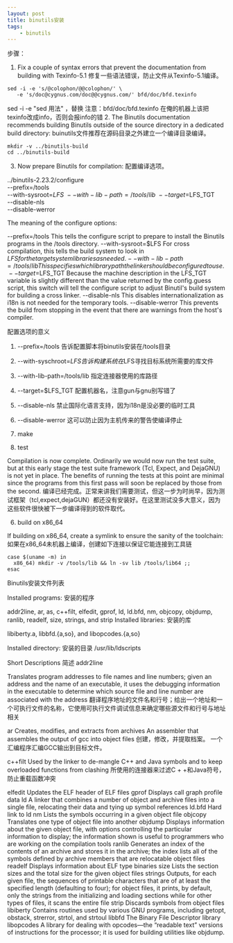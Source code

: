 ```yaml
---
layout: post
title: binutils安装
tags:
    - binutils
---
```

步骤：

1. Fix a couple of syntax errors that prevent the documentation from building with Texinfo-5.1
修复一些语法错误，防止文件从Texinfo-5.1编译。

>
	sed -i -e 's/@colophon/@@colophon/' \
       -e 's/doc@cygnus.com/doc@@cygnus.com/' bfd/doc/bfd.texinfo

sed -i -e "sed 用法" ，替换
注意：bfd/doc/bfd.texinfo 在俺的机器上该把texinfo改成info，否则会报info的错
2. The Binutils documentation recommends building Binutils outside of the source directory in a dedicated build directory:
buinutils文件推荐在源码目录之外建立一个编译目录编译。 

>
	mkdir -v ../binutils-build
	cd ../binutils-build

3. Now prepare Binutils for compilation:
 配置编译选项。

>
../binutils-2.23.2/configure   \
    --prefix=/tools            \
    --with-sysroot=$LFS        \
    --with-lib-path=/tools/lib \
    --target=$LFS_TGT          \
    --disable-nls              \
    --disable-werror


The meaning of the configure options:

--prefix=/tools
This tells the configure script to prepare to install the Binutils programs in the /tools directory.
--with-sysroot=$LFS
For cross compilation, this tells the build system to look in $LFS for the target system libraries as needed.
--with-lib-path=/tools/lib
This specifies which library path the linker should be configured to use.
--target=$LFS_TGT
Because the machine description in the LFS_TGT variable is slightly different than the value returned by the config.guess script, this switch will tell the configure script to adjust Binutil's build system for building a cross linker.
--disable-nls
This disables internationalization as i18n is not needed for the temporary tools.
--disable-werror
This prevents the build from stopping in the event that there are warnings from the host's compiler.

配置选项的意义
1. --prefix=/tools 告诉配置脚本将binutils安装在/tools目录
2. --with-syschroot=$LFS 告诉构建系统在$LFS寻找目标系统所需要的库文件
3. --with-lib-path=/tools/lib 指定连接器使用的库路径
4. --target=$LFS_TGT 配置机器名，注意gun与gnu别写错了
5. --disable-nls 禁止国际化语言支持，因为i18n是没必要的临时工具
6. --disable-werror 这可以防止因为主机传来的警告使编译停止

4. make 
5. test

Compilation is now complete. Ordinarily we would now run the test suite, but at this early stage the test suite framework (Tcl, Expect, and DejaGNU) is not yet in place. The benefits of running the tests at this point are minimal since the programs from this first pass will soon be replaced by those from the second.
编译已经完成。正常来讲我们需要测试，但这一步为时尚早，因为测试框架（tcl,expect,dejaGUN）都还没有安装好。在这里测试没多大意义，因为这些软件很快被下一步编译得到的软件取代。

6. build on x86_64

If building on x86_64, create a symlink to ensure the sanity of the toolchain:
如果在x86_64未机器上编译，创建如下连接以保证它能连接到工具链
>
	case $(uname -m) in
	  x86_64) mkdir -v /tools/lib && ln -sv lib /tools/lib64 ;;
	esac


Binutils安装文件列表

Installed programs:
安装的程序

addr2line, ar, as, c++filt, elfedit, gprof, ld, ld.bfd, nm, objcopy, objdump, ranlib, readelf, size, strings, and strip
Installed libraries:
安装的库

libiberty.a, libbfd.{a,so}, and libopcodes.{a,so}

Installed directory:
安装的目录
/usr/lib/ldscripts

Short Descriptions
简述
addr2line

Translates program addresses to file names and line numbers; given an address and the name of an executable, it uses the debugging information in the executable to determine which source file and line number are associated with the address
翻译程序地址的文件名和行号；给出一个地址和一个可执行文件的名称，它使用可执行文件调试信息来确定哪些源文件和行号与地址相关

ar
Creates, modifies, and extracts from archives
An assembler that assembles the output of gcc into object files
创建，修改，并提取档案。
一个汇编程序汇编GCC输出到目标文件。

c++filt
Used by the linker to de-mangle C++ and Java symbols and to keep overloaded functions from clashing
所使用的连接器来过滤C + +和Java符号，防止重载函数冲突

elfedit
Updates the ELF header of ELF files
gprof
Displays call graph profile data
ld
A linker that combines a number of object and archive files into a single file, relocating their data and tying up symbol references
ld.bfd
Hard link to ld
nm
Lists the symbols occurring in a given object file
objcopy
Translates one type of object file into another
objdump
Displays information about the given object file, with options controlling the particular information to display; the information shown is useful to programmers who are working on the compilation tools
ranlib
Generates an index of the contents of an archive and stores it in the archive; the index lists all of the symbols defined by archive members that are relocatable object files
readelf
Displays information about ELF type binaries
size
Lists the section sizes and the total size for the given object files
strings
Outputs, for each given file, the sequences of printable characters that are of at least the specified length (defaulting to four); for object files, it prints, by default, only the strings from the initializing and loading sections while for other types of files, it scans the entire file
strip
Discards symbols from object files
libiberty
Contains routines used by various GNU programs, including getopt, obstack, strerror, strtol, and strtoul
libbfd
The Binary File Descriptor library
libopcodes
A library for dealing with opcodes—the “readable text” versions of instructions for the processor; it is used for building utilities like objdump.
